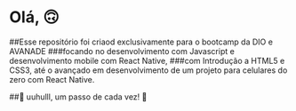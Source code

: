 # Olá, 🙃

##Esse repositório foi criaod exclusivamente para o bootcamp da DIO e AVANADE
###focando no desenvolvimento com Javascript e desenvolvimento mobile com React Native,
###com Introdução a HTML5 e CSS3, até o avançado em desenvolvimento de um projeto para celulares do zero com React Native.

##🚀 uuhulll, um passo de cada vez! 🚀


